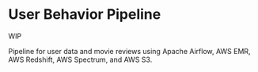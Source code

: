 # User Behavior Pipeline

WIP

Pipeline for user data and movie reviews using Apache Airflow, AWS EMR, AWS Redshift, AWS Spectrum, and AWS S3.
